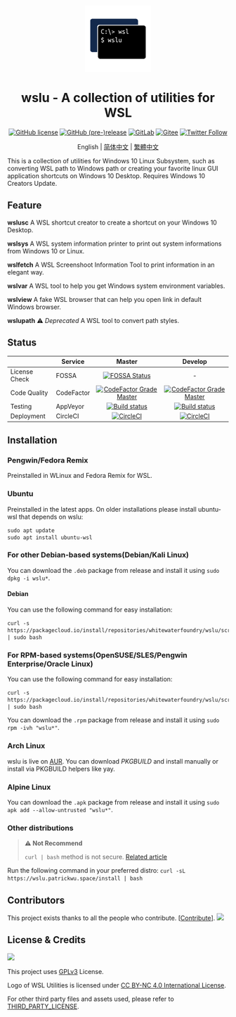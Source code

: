 <div align="center">

<img width="150" height="150" src="extras/icon.png">

# wslu - A collection of utilities for WSL

[![GitHub license](https://img.shields.io/github/license/wslutilities/wslu?style=flat-square&label=license&color=blue&logo=github)](https://github.com/wslutilities/wslu/blob/master/LICENSE)
[![GitHub (pre-)release](https://img.shields.io/github/v/release/wslutilities/wslu?include_prereleases&logo=github&style=flat-square)](https://github.com/wslutilities/wslu)
[![GitLab](https://img.shields.io/static/v1?label=gitlab&logo=gitlab&color=E24329&message=mirrored&style=flat-square)](https://gitlab.com/callmepk/wslu)
[![Gitee](https://img.shields.io/static/v1?label=gitee&color=C71D23&message=mirrored&style=flat-square)](https://gitee.com/mirrors/wslu)
[![Twitter Follow](https://img.shields.io/twitter/follow/wslutilities?style=flat-square&logo=twitter&color=1DA1F2&label=follow)](https://twitter.com/wslutilities)

English | [简体中文](README.hans.md) | [繁體中文](README.hant.md)

</div>

This is a collection of utilities for Windows 10 Linux Subsystem, such as converting WSL path to Windows path or creating your favorite linux GUI application shortcuts on Windows 10 Desktop. Requires Windows 10 Creators Update.

## Feature

**wslusc**
A WSL shortcut creator to create a shortcut on your Windows 10 Desktop.

**wslsys**
A WSL system information printer to print out system informations from Windows 10 or Linux.

**wslfetch**
A WSL Screenshoot Information Tool to print information in an elegant way.

**wslvar**
A WSL tool to help you get Windows system environment variables.

**wslview**
A fake WSL browser that can help you open link in default Windows browser.

**wslupath** ⚠ *Deprecated*
A WSL tool to convert path styles.

## Status

| | Service | Master | Develop |
| ------ | ------ |:------:|:-------:|
| License Check | FOSSA | [![FOSSA Status](https://app.fossa.com/api/projects/git%2Bgithub.com%2Fpatrick330602%2Fwslu.svg?type=shield)](https://app.fossa.com/projects/git%2Bgithub.com%2Fpatrick330602%2Fwslu%2develop?ref=badge_shield) | - |
| Code Quality | CodeFactor | [![CodeFactor Grade Master](https://img.shields.io/codefactor/grade/github/wslutilities/wslu/master)](https://www.codefactor.io/repository/github/wslutilities/wslu/overview/master) | [![CodeFactor Grade Master](https://img.shields.io/codefactor/grade/github/wslutilities/wslu/develop)](https://www.codefactor.io/repository/github/wslutilities/wslu/overview/develop) |
| Testing | AppVeyor | [![Build status](https://ci.appveyor.com/api/projects/status/gcttf7igb0s40xak/branch/master?svg=true)](https://ci.appveyor.com/project/patrick330602/wslu/branch/master) | [![Build status](https://ci.appveyor.com/api/projects/status/gcttf7igb0s40xak/branch/develop?svg=true)](https://ci.appveyor.com/project/patrick330602/wslu/branch/develop) |
| Deployment | CircleCI | [![CircleCI](https://img.shields.io/circleci/build/gh/wslutilities/wslu/master)](https://circleci.com/gh/wslutilities/wslu/tree/master) | [![CircleCI](https://img.shields.io/circleci/build/gh/wslutilities/wslu/develop)](https://circleci.com/gh/wslutilities/wslu/tree/develop) |


## Installation

### Pengwin/Fedora Remix

Preinstalled in WLinux and Fedora Remix for WSL.

### Ubuntu

Preinstalled in the latest apps. On older installations please install ubuntu-wsl that depends on wslu:

```
sudo apt update
sudo apt install ubuntu-wsl
```

### For other Debian-based systems(Debian/Kali Linux)

You can download the `.deb` package from release and install it using `sudo dpkg -i wslu*`.

#### Debian

You can use the following command for easy installation:

```
curl -s https://packagecloud.io/install/repositories/whitewaterfoundry/wslu/script.deb.sh | sudo bash
```

### For RPM-based systems(OpenSUSE/SLES/Pengwin Enterprise/Oracle Linux)

You can use the following command for easy installation:

```
curl -s https://packagecloud.io/install/repositories/whitewaterfoundry/wslu/script.rpm.sh | sudo bash
```

You can download the `.rpm` package from release and install it using `sudo rpm -ivh "wslu*"`.

### Arch Linux

wslu is live on [AUR](https://aur.archlinux.org/packages/wslu/). You can download *PKGBUILD* and install manually or install via PKGBUILD helpers like yay.

### Alpine Linux

You can download the `.apk` package from release and install it using `sudo apk add --allow-untrusted "wslu*"`.

### Other distributions

> **⚠ Not Recommend**
> 
> `curl | bash` method is not secure. [Related article](https://sandstorm.io/news/2015-09-24-is-curl-bash-insecure-pgp-verified-install)

Run the following command in your preferred distro: `curl -sL https://wslu.patrickwu.space/install | bash`

## Contributors

This project exists thanks to all the people who contribute. [[Contribute](CONTRIBUTING.md)].
<img src="https://opencollective.com/wslu/contributors.svg?width=890&button=false" />

## License & Credits

<img width="150" src="https://www.gnu.org/graphics/gplv3-with-text-136x68.png">

This project uses [GPLv3](LICENSE) License.

Logo of WSL Utilities is licensed under [CC BY-NC 4.0 International License](http://creativecommons.org/licenses/by-nc/4.0/).

For other third party files and assets used, please refer to [THIRD_PARTY_LICENSE](THIRD_PARTY_LICENSE).